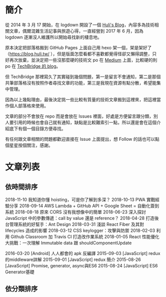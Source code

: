 # 簡介

從 2014 年 3 月 17 開始，在 logdown 開設了一個 [Huli's Blog](http://huli.logdown.com/)，內容多為技術相關文章，偶爾混雜生活記事與旅遊心得，一直經營到 2017 年 6 月，因為 logdown 逐漸沒人維護所以開始尋找新的棲息地。

原本決定把部落格搬到 GitHub Pages 上面自己用 hexo 架一個，架是架好了（https://blog.huli.tw/ ），但是版面怎麼看都不喜歡都覺得怪卻又懶得調整，只好再次放棄，並決定把一些沒那麼硬的技術文 po 在 [Medium](https://medium.com/@hulitw) 上面，比較硬的則 po 在 [TechBridge 的 blog](https://blog.techbridge.cc/)。

但 TechBridge 那裡寫久了其實碰到幾個問題，第一是留言不會通知，第二是那個共筆部落格沒有按照作者尋找文章的功能，第三是我現在資源有點分散，希望能集中管理。

因為以上幾點理由，最後決定挑一些比較有質量的技術文章搬到這裡來，把這裡當作個人部落格來使用。

文章的部分不會放在 repo 而是會放在 Issues 裡面，好處是方便留言跟分類，別人要引用的時候也會自己就有通知，缺點是比較難索引一點，所以還是會在這個介紹底下有個一個目錄方便尋找。

有任何跟文章相關的問題都歡迎直接在 Issue 上面提出，想 Follow 的話也可以點個星星按個關注，感謝。

# 文章列表

## 依時間排序


2018-11-10 我知道你懂 hoisting，可是你了解到多深？
2018-10-13 PWA 實戰經驗分享
2018-09-14 AWS Lambda + GitHub API + Google Sheet = 自動化簽到系統
2018-08-18 原來 CORS 沒有我想像中的簡單
2018-06-23 深入探討 JavaScript 中的參數傳遞：call by value 還是 reference？
2018-04-28 打造後台管理系統的好幫手：Ant Design
2018-03-31 淺談 React Fiber 及其對 lifecycles 造成的影響
2018-03-12 CSS keylogger：攻擊與防禦
2018-02-03 利用 Github Classroom 加 Travis CI 打造改作業系統
2018-01-05 React 性能優化大挑戰：一次理解 Immutable data 跟 shouldComponentUpdate

2016-03-20 [Android] 人人都會的 apk 反編譯
2015-09-03 [JavaScript] redux的middleware詳解
2015-09-01 [JavaScript] redux 簡介
2015-08-26 [JavaScript] Promise, generator, async與ES6
2015-08-24 [JavaScript] ES6 Generator基礎



## 依分類排序
